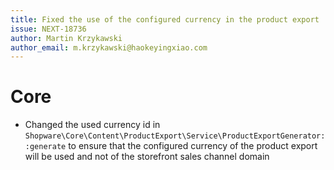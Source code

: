 ```yaml
---
title: Fixed the use of the configured currency in the product export
issue: NEXT-18736
author: Martin Krzykawski
author_email: m.krzykawski@haokeyingxiao.com
---
```

# Core
* Changed the used currency id in `Shopware\Core\Content\ProductExport\Service\ProductExportGenerator::generate` to ensure that the configured currency of the product export will be used and not of the storefront sales channel domain
